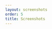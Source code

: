```yaml
---
layout: screenshots
order: 5
title: Screenshots
---
```

  <a href="/resources/remmina-plugin-rdesktop/archive/latest/english/general.png"
    data-caption="Basic settings"></a>
  <a href="/resources/remmina-plugin-rdesktop/archive/latest/english/advanced.png"
    data-caption="Advanced settings"></a>
  <a href="/resources/remmina-plugin-rdesktop/archive/latest/english/integrated.png"
    data-caption="Integrated RDP connection"></a>
  <a href="/resources/remmina-plugin-rdesktop/archive/latest/english/detached.png"
    data-caption="Detached RDesktop window"></a>
  <a href="/resources/remmina-plugin-rdesktop/archive/latest/english/sharedfolder.png"
    data-caption="Shared folder in the host destination"></a>
